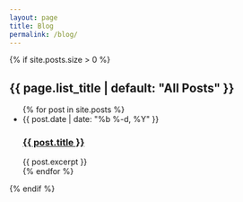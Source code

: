 ```yaml
---
layout: page
title: Blog
permalink: /blog/
---
```


<div class="home">
  {% if site.posts.size > 0 %}
  <h2 class="post-list-heading">{{ page.list_title | default: "All Posts" }}</h2>
  <ul class="post-list">
    {% for post in site.posts %}
    <li>
      <span class="post-meta">{{ post.date | date: "%b %-d, %Y" }}</span>
      <h3><a class="post-link" href="{{ post.url | relative_url }}">{{ post.title }}</a></h3>
      {{ post.excerpt }}
    </li>
    {% endfor %}
  </ul>
  {% endif %}
</div>